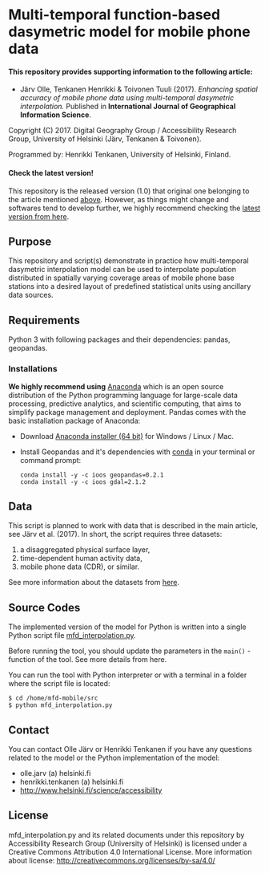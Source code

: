 # Multi-temporal function-based dasymetric model for mobile phone data

#### This repository provides supporting information to the following article:

 - Järv Olle, Tenkanen Henrikki & Toivonen Tuuli (2017). *Enhancing spatial accuracy of mobile
  phone data using multi-temporal dasymetric interpolation.* Published in **International Journal of 
  Geographical Information Science**.

Copyright (C) 2017.  Digital Geography Group / Accessibility Research Group, University of Helsinki (Järv, Tenkanen & Toivonen).

Programmed by: Henrikki Tenkanen, University of Helsinki, Finland.

#### Check the latest version!

This repository is the released version (1.0) that original one belonging to the article mentioned [above](README.md#this-repository-provides-supporting-information-to-the-following-article). However, as things might change and softwares tend to develop further, we highly recommend checking the [latest version from here](https://github.com/AccessibilityRG/MFD_Mobile).

## Purpose
  
This repository and script(s) demonstrate in practice how multi-temporal dasymetric interpolation model can be used to interpolate population distributed in spatially varying coverage areas of mobile phone base stations into a desired layout of predefined statistical units using ancillary data sources. 

## Requirements

Python 3 with following packages and their dependencies: pandas, geopandas.

### Installations

**We highly recommend using** [Anaconda](https://www.continuum.io/anaconda-overview) which is an open source distribution of the Python programming language for large-scale data processing, predictive analytics, and scientific computing, that aims to simplify package management and deployment. Pandas comes with the basic installation package of Anaconda:

 - Download [Anaconda installer (64 bit)](https://www.continuum.io/downloads) for Windows / Linux / Mac.
 
 - Install Geopandas and it's dependencies with [conda](http://conda.pydata.org/docs/using/using.html) in your terminal or command prompt:
 
    ```
    conda install -y -c ioos geopandas=0.2.1
    conda install -y -c ioos gdal=2.1.2
    ```

## Data

This script is planned to work with data that is described in the main article, see Järv et al. (2017). In short, the script requires three datasets:
  
  1. a disaggregated physical surface layer, 
  2. time-dependent human activity data,
  3. mobile phone data (CDR), or similar. 
  
See more information about the datasets from [here](docs/Data-specs.MD).

## Source Codes

The implemented version of the model for Python is written into a single Python script file [mfd_interpolation.py](src/mfd_interpolation.py).

Before running the tool, you should update the parameters in the `main()` -function of the tool. See more details from here.

You can run the tool with Python interpreter or with a terminal in a folder where the script file is located:
  
  ```
  $ cd /home/mfd-mobile/src
  $ python mfd_interpolation.py
  ``` 

## Contact

You can contact Olle Järv or Henrikki Tenkanen if you have any questions related to the model or the Python implementation of the model:
  
 - olle.jarv (a) helsinki.fi
 - henrikki.tenkanen (a) helsinki.fi
 - http://www.helsinki.fi/science/accessibility

## License

mfd_interpolation.py and its related documents under this repository by Accessibility Research Group (University of Helsinki) is licensed under a Creative Commons Attribution 4.0 International License. 
More information about license: http://creativecommons.org/licenses/by-sa/4.0/


